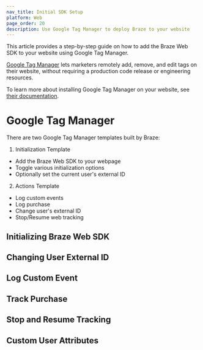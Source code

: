```yaml
---
nav_title: Initial SDK Setup
platform: Web
page_order: 20
description: Use Google Tag Manager to deploy Braze to your website
---
```


This article provides a step-by-step guide on how to add the Braze Web SDK to your website using Google Tag Manager.

[Google Tag Manager](https://marketingplatform.google.com/about/tag-manager/) lets marketers remotely add, remove, and edit tags on their website, without requiring a production code release or engineering resources.

To learn more about installing Google Tag Manager on your website, see [their documentation](https://support.google.com/tagmanager/answer/6103696?hl=en).

# Google Tag Manager

There are two Google Tag Manager templates built by Braze:

1. Initialization Template

- Add the Braze Web SDK to your webpage
- Toggle various initialization options
- Optionally set the current user's external ID

2. Actions Template

- Log custom events
- Log purchase
- Change user's external ID
- Stop/Resume web tracking

## Initializing Braze Web SDK

## Changing User External ID

## Log Custom Event

## Track Purchase

## Stop and Resume Tracking

## Custom User Attributes
